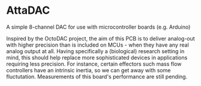 # AttaDAC
A simple 8-channel DAC for use with microcontroller boards (e.g. Arduino)

Inspired by the OctoDAC project, the aim of this PCB is to deliver analog-out with higher precision than is included on MCUs - when they have any real analog output at all. 
Having specifically a (biological) research setting in mind, this should help replace more sophisticated devices in applications requiring less precision. 
For instance, certain effectors such mass flow controllers have an intrinsic inertia, so we can get away with some fluctutation.
Measurements of this board's performance are still pending.
